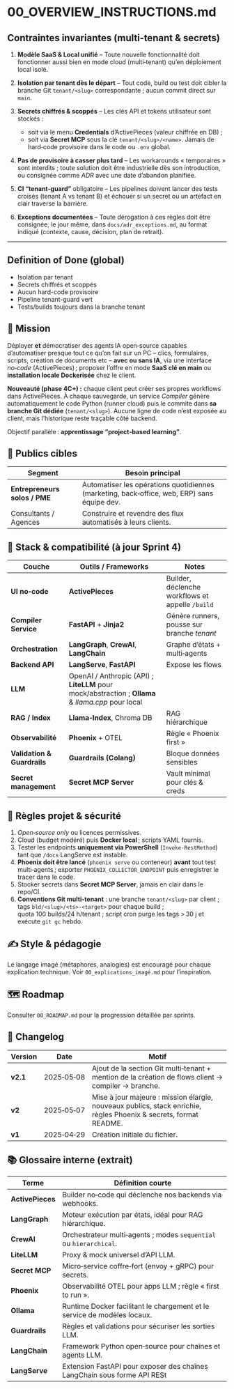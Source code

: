 # 00\_OVERVIEW\_INSTRUCTIONS.md

## Contraintes invariantes (multi‑tenant & secrets)

1. **Modèle SaaS & Local unifié** – Toute nouvelle fonctionnalité doit fonctionner aussi bien en mode cloud (multi‑tenant) qu’en déploiement local isolé.
2. **Isolation par tenant dès le départ** – Tout code, build ou test doit cibler la branche Git `tenant/<slug>` correspondante ; aucun commit direct sur `main`.
3. **Secrets chiffrés & scoppés** – Les clés API et tokens utilisateur sont stockés :

   * soit via le menu **Credentials** d’ActivePieces (valeur chiffrée en DB) ;
   * soit via **Secret MCP** sous la clé `tenant/<slug>/<name>`.
     Jamais de hard‑code provisoire dans le code ou `.env` global.
4. **Pas de provisoire à casser plus tard** – Les workarounds « temporaires » sont interdits ; toute solution doit être industrielle dès son introduction, ou consignée comme *ADR* avec une date d’abandon planifiée.
5. **CI “tenant‑guard”** obligatoire – Les pipelines doivent lancer des tests croisés (tenant A vs tenant B) et échouer si un secret ou un artefact en clair traverse la barrière.
6. **Exceptions documentées** – Toute dérogation à ces règles doit être consignée, le jour même, dans `docs/adr_exceptions.md`, au format indiqué (contexte, cause, décision, plan de retrait).
---


## Definition of Done (global)

* Isolation par tenant
* Secrets chiffrés et scoppés
* Aucun hard-code provisoire
* Pipeline tenant-guard vert
* Tests/builds toujours dans la branche tenant

## 🎯 Mission

Déployer **et** démocratiser des agents IA open‑source capables d’automatiser presque tout ce qu’on fait sur un PC – clics, formulaires, scripts, création de documents etc – **avec ou sans IA**, via une interface *no‑code* (ActivePieces) ; proposer l’offre en mode **SaaS clé en main** ou **installation locale Dockerisée** chez le client.

**Nouveauté (phase 4C+) :** chaque client peut créer ses propres workflows dans ActivePieces. À chaque sauvegarde, un service *Compiler* génère automatiquement le code Python (runner cloud) puis le commite dans **sa branche Git dédiée** (`tenant/<slug>`). Aucune ligne de code n’est exposée au client, mais l’historique reste traçable côté backend.

Objectif parallèle : **apprentissage “project‑based learning”**.

## 👥 Publics cibles

| Segment                       | Besoin principal                                                                            |
| ----------------------------- | ------------------------------------------------------------------------------------------- |
| **Entrepreneurs solos / PME** | Automatiser les opérations quotidiennes (marketing, back‑office, web, ERP) sans équipe dev. |
| Consultants / Agences         | Construire et revendre des flux automatisés à leurs clients.                                |

## 🔧 Stack & compatibilité (à jour Sprint 4)

| Couche                      | Outils / Frameworks                                                                                | Notes                                            |
| --------------------------- | -------------------------------------------------------------------------------------------------- | ------------------------------------------------ |
| **UI no‑code**              | **ActivePieces**                                                                                   | Builder, déclenche workflows et appelle `/build` |
| **Compiler Service**        | **FastAPI** + **Jinja2**                                                                           | Génère runners, pousse sur branche *tenant*      |
| **Orchestration**           | **LangGraph**, **CrewAI**, **LangChain**                                                           | Graphe d’états + multi‑agents                    |
| **Backend API**             | **LangServe**, **FastAPI**                                                                         | Expose les flows                                 |
| **LLM**                     | OpenAI / Anthropic (API) ; **LiteLLM** pour mock/abstraction ; **Ollama** & *llama.cpp* pour local |                                                  |
| **RAG / Index**             | **Llama‑Index**, Chroma DB                                                                         | RAG hiérarchique                                 |
| **Observabilité**           | **Phoenix** + OTEL                                                                                 | Règle « Phoenix first »                          |
| **Validation & Guardrails** | **Guardrails (Colang)**                                                                            | Bloque données sensibles                         |
| **Secret management**       | **Secret MCP Server**                                                                              | Vault minimal pour clés & creds                  |

## 🔐 Règles projet & sécurité

1. *Open‑source only* ou licences permissives.
2. Cloud (budget modéré) puis **Docker local** ; scripts YAML fournis.
3. Tester les endpoints **uniquement via PowerShell** (`Invoke‑RestMethod`) tant que `/docs` LangServe est instable.
4. **Phoenix doit être lancé** (`phoenix serve` ou conteneur) **avant** tout test multi‑agents ; exporter `PHOENIX_COLLECTOR_ENDPOINT` puis enregistrer le tracer dans le code.
5. Stocker secrets dans **Secret MCP Server**, jamais en clair dans le repo/CI.
6. **Conventions Git multi‑tenant** : une branche `tenant/<slug>` par client ; tags `bld/<slug>/<ts>-<target>` pour chaque build ; quota 100 builds/24 h/tenant ; script cron purge les tags > 30 j et exécute `git gc` hebdo.

## ✍️ Style & pédagogie

Le langage imagé (métaphores, analogies) est encouragé pour chaque explication technique. Voir `00_explications_imagé.md` pour l’inspiration.

## 🗺️ Roadmap

Consulter `00_ROADMAP.md` pour la progression détaillée par sprints.

## 📝 Changelog

| Version  | Date       | Motif                                                                                                             |
| -------- | ---------- | ----------------------------------------------------------------------------------------------------------------- |
| **v2.1** | 2025‑05‑08 | Ajout de la section Git multi‑tenant + mention de la création de flows client → compiler → branche.               |
| **v2**   | 2025‑05‑07 | Mise à jour majeure : mission élargie, nouveaux publics, stack enrichie, règles Phoenix & secrets, format README. |
| **v1**   | 2025‑04‑29 | Création initiale du fichier.                                                                                     |


## 📚 Glossaire interne (extrait)

| Terme                                                                                             | Définition courte                                                        |
| ------------------------------------------------------------------------------------------------- | -------------------------------------------------------------------------|
| **ActivePieces**                                                                                  | Builder no‑code qui déclenche nos backends via webhooks.                 |
| **LangGraph**                                                                                     | Moteur exécution par états, idéal pour RAG hiérarchique.                 |
| **CrewAI**                                                                                        | Orchestrateur multi‑agents ; modes `sequential` ou `hierarchical`.       |
| **LiteLLM**                                                                                       | Proxy & mock universel d’API LLM.                                        |
| **Secret MCP**                                                                                    | Micro‑service coffre‑fort (envoy + gRPC) pour secrets.                   |
| **Phoenix**                                                                                       | Observabilité OTEL pour apps LLM ; règle « first to run ».               |
| **Ollama**                                                                                        | Runtime Docker facilitant le chargement et le service de modèles locaux. |
| **Guardrails**                                                                                    | Règles et validations pour sécuriser les sorties LLM.                    |
|**LangChain**                                                                                      | Framework Python open‑source pour chaînes et agents LLM.                 |
| **LangServe**                                                                                     | Extension FastAPI pour exposer des chaînes LangChain sous forme API RESt |
